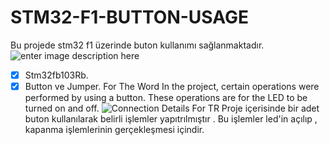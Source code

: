 
# STM32-F1-BUTTON-USAGE
 
Bu projede stm32 f1 üzerinde buton kullanımı sağlanmaktadır.
![enter image description here](https://raw.githubusercontent.com/SalihKIR/STM32-F1-BUTTON-USAGE/main/RES%C4%B0M/STM32f1,.jpeg)

 - [x] Stm32fb103Rb.
 - [x] Button ve Jumper.
For The Word
In the project, certain operations were performed by using a button. These operations are for the LED to be turned on and off.
![Connection Details](https://i.stack.imgur.com/eI15b.png)
For TR
Proje içerisinde bir adet buton kullanılarak belirli işlemler yapıtrılmıştır . Bu işlemler led'in açılıp , kapanma işlemlerinin gerçekleşmesi içindir.
